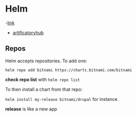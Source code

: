 # Helm

-[link](https://helm.sh)
- [artificatoryhub](https://artificatoryhub.io)

## Repos

Helm accepts repositories. To add one:

`helm repo add bitnami https://charts.bitnami.com/bitnami`

**check repo list** with `helm repo list`

To then install a chart from that repo:

`helm install my-release bitnami/drupal` for instance.

**release** is like a new app
